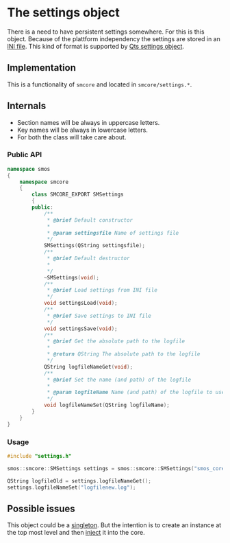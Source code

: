 # The settings object

There is a need to have persistent settings somewhere. For this is this object. Because of the plattform independency the settings are stored in an [INI file][wiki_ini_file]. This kind of format is supported by [Qts settings object][qt_qsettings].

## Implementation

This is a functionality of `smcore` and located in `smcore/settings.*`.

## Internals

- Section names will be always in uppercase letters.
- Key names will be always in lowercase letters.
- For both the class will take care about.

### Public API

```c++
namespace smos
{
    namespace smcore
    {
        class SMCORE_EXPORT SMSettings
        {
        public:
            /**
             * @brief Default constructor
             *
             * @param settingsfile Name of settings file
             */
            SMSettings(QString settingsfile);
            /**
             * @brief Default destructor
             *
             */
            ~SMSettings(void);
            /**
             * @brief Load settings from INI file
             */
            void settingsLoad(void);
            /**
             * @brief Save settings to INI file
             */
            void settingsSave(void);
            /**
             * @brief Get the absolute path to the logfile
             *
             * @return QString The absolute path to the logfile
             */
            QString logfileNameGet(void);
            /**
             * @brief Set the name (and path) of the logfile
             *
             * @param logfileName Name (and path) of the logfile to use
             */
            void logfileNameSet(QString logfileName);
        }
    }
}
```

### Usage

```c++
#include "settings.h"

smos::smcore::SMSettings settings = smos::smcore::SMSettings("smos_core.ini");

QString logfileOld = settings.logfileNameGet();
settings.logfileNameSet("logfilenew.log");
```

## Possible issues

This object could be a [singleton][wiki_singleton]. But the intention is to create an instance at the top most level and then [inject][wiki_dependency_injection] it into the core.

[qt_qsettings]: https://doc.qt.io/qt-6.2/qsettings.html
[wiki_dependency_injection]: https://en.wikipedia.org/wiki/Dependency_injection
[wiki_ini_file]: https://en.wikipedia.org/wiki/INI_file
[wiki_singleton]: https://en.wikipedia.org/wiki/Singleton_pattern
